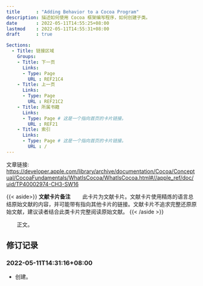 ```yaml
---
title      : "Adding Behavior to a Cocoa Program"
description: 描述如何使用 Cocoa 框架编写程序，如何创建子类。
date       : 2022-05-11T14:55:25+08:00
lastmod    : 2022-05-11T14:55:31+08:00
draft      : true

Sections:
  - Title: 链接区域
    Groups:
    - Title: 下一页
      Links:
      - Type: Page
        URL : REF21C4
    - Title: 上一页
      Links:
      - Type: Page
        URL : REF21C2
    - Title: 所属书籍
      Links:
      - Type: Page # 这是一个指向首页的卡片链接。
        URL : REF21
    - Title: 索引
      Links:
      - Type: Page # 这是一个指向首页的卡片链接。
        URL : /
---
```

文章链接: https://developer.apple.com/library/archive/documentation/Cocoa/Conceptual/CocoaFundamentals/WhatIsCocoa/WhatIsCocoa.html#//apple_ref/doc/uid/TP40002974-CH3-SW16

{{< aside>}}
**文献卡片备注**
　　此卡片为文献卡片。文献卡片使用精炼的语言总结原始文献的内容，并可能带有指向其他卡片的链接。文献卡片不追求完整还原原始文献，建议读者结合此类卡片完整阅读原始文献。
{{< /aside >}}

　　正文。

## 修订记录
### 2022-05-11T14:31:16+08:00
* 创建。